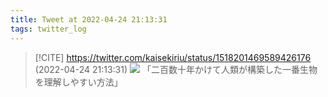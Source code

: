 ```yaml
---
title: Tweet at 2022-04-24 21:13:31
tags: twitter_log
---
```


> [!CITE] https://twitter.com/kaisekiriu/status/1518201469589426176 (2022-04-24 21:13:31)
> ![](https://twitter.com/kaisekiriu/status/1518201469589426176)
> 「二百数十年かけて人類が構築した一番生物を理解しやすい方法」
